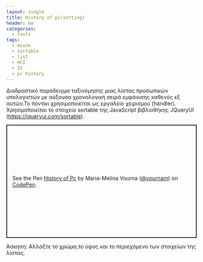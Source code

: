 ```yaml
---
layout: single
title: History of pc(sorting)
header: no
categories:
  - tools
tags:
  - mouse
  - sortable
  - list
  - HCI
  - IV
  - pc history
---
```


Διαδραστικό παράδειγμα ταξινόμησης μιας λίστας προσωπικών υπολογιστών με αύξουσα χρονολογική σειρά εμφάνισης καθενός εξ αυτών.Το ποντίκι χρησιμοποιείται ως εργαλείο χειρισμού (handler). Χρησιμοποιείται το στοιχείο sortable της JavaScript βιβλιοθήκης JQueryUI (https://jqueryui.com/sortable).

<p class="codepen" data-height="300" data-default-tab="html,result" data-slug-hash="oNepLQe" data-user="vournam" style="height: 300px; box-sizing: border-box; display: flex; align-items: center; justify-content: center; border: 2px solid; margin: 1em 0; padding: 1em;">
  <span>See the Pen <a href="https://codepen.io/vournam/pen/oNepLQe">
  History of Pc</a> by Maria-Melina Vourna (<a href="https://codepen.io/vournam">@vournam</a>)
  on <a href="https://codepen.io">CodePen</a>.</span>
</p>
<script async src="https://cpwebassets.codepen.io/assets/embed/ei.js"></script>


Άσκηση: Αλλάξτε το χρώμα,το ύψος και το περιεχόμενο των στοιχείων της λίστας.
